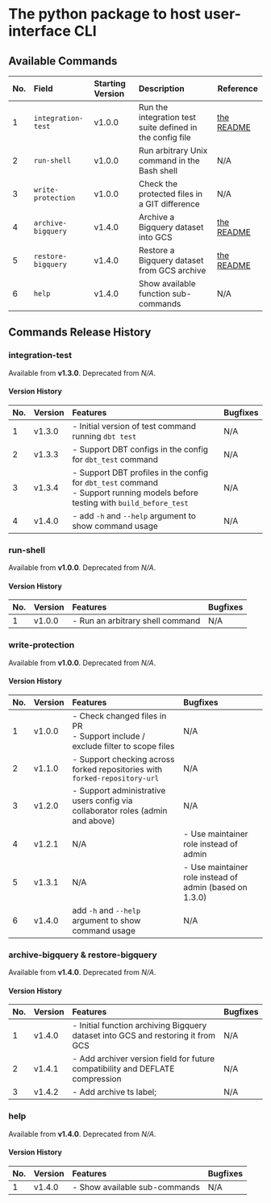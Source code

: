 # The python package to host user-interface CLI

## Available Commands
| No. | Field              | Starting Version | Description                                               | Reference         |
|:----|:-------------------|:-----------------|:----------------------------------------------------------|-------------------|
| 1   | `integration-test` | v1.0.0           | Run the integration test suite defined in the config file | [the README](/src/customizable_continuous_integration/automations/integration/README.md) |
| 2   | `run-shell`        | v1.0.0           | Run arbitrary Unix command in the Bash shell              | N/A               |
| 3   | `write-protection` | v1.0.0           | Check the protected files in a GIT difference             | N/A               |
| 4   | `archive-bigquery` | v1.4.0           | Archive a Bigquery dataset into GCS                       | [the README](/src/customizable_continuous_integration/automations/bigquery_archiver/README.md) |
| 5   | `restore-bigquery` | v1.4.0           | Restore a Bigquery dataset from GCS archive               | [the README](/src/customizable_continuous_integration/automations/bigquery_archiver/README.md) |
| 6   | `help`             | v1.4.0           | Show available function sub-commands                      | N/A               |


## Commands Release History
### integration-test
Available from **v1.3.0**.
Deprecated from *N/A*.
#### Version History
| No. | Version | Features                                                                                                                         | Bugfixes  |
|:----|:--------|:---------------------------------------------------------------------------------------------------------------------------------|:----------|
| 1   | v1.3.0  | - Initial version of test command running `dbt test`                                                                             | N/A       |
| 2   | v1.3.3  | - Support DBT configs in the config for `dbt_test` command                                                                       | N/A       |
| 3   | v1.3.4  | - Support DBT profiles in the config for `dbt_test` command<br> - Support running models before testing with `build_before_test` | N/A       |
| 4   | v1.4.0  | - add `-h` and `--help` argument to show command usage                                                                           | N/A       |


### run-shell
Available from **v1.0.0**.
Deprecated from *N/A*.
#### Version History
| No. | Version | Features                         | Bugfixes |
|:----|:--------|:---------------------------------|:---------|
| 1   | v1.0.0  | - Run an arbitrary shell command | N/A      |

### write-protection
Available from **v1.0.0**.
Deprecated from *N/A*.
#### Version History
| No. | Version | Features                                                                             | Bugfixes                                                |
|:----|:--------|:-------------------------------------------------------------------------------------|:--------------------------------------------------------|
| 1   | v1.0.0  | - Check changed files in PR<br>- Support include / exclude filter to scope files<br> | N/A                                                     |
| 2   | v1.1.0  | - Support checking across forked repositories with `forked-repository-url`           | N/A                                                     |
| 3   | v1.2.0  | - Support administrative users config via collaborator roles (admin and above)       | N/A                                                     |
| 4   | v1.2.1  | N/A                                                                                  | - Use maintainer role instead of admin                  |
| 5   | v1.3.1  | N/A                                                                                  | - Use maintainer role instead of admin (based on 1.3.0) |
| 6   | v1.4.0  | add `-h` and `--help` argument to show command usage                                 | N/A                                                     |

### archive-bigquery & restore-bigquery
Available from **v1.4.0**.
Deprecated from *N/A*.
#### Version History
| No. | Version | Features                                                                         | Bugfixes                                                |
|:----|:--------|:---------------------------------------------------------------------------------|:--------------------------------------------------------|
| 1   | v1.4.0  | - Initial function archiving Bigquery dataset into GCS and restoring it from GCS | N/A                                                     |
| 2   | v1.4.1  | - Add archiver version field for future compatibility and DEFLATE compression    | N/A                                                     |
| 3   | v1.4.2  | - Add archive ts label;                                                          | N/A                                                     |

### help
Available from **v1.4.0**.
Deprecated from *N/A*.
#### Version History
| No. | Version | Features                      | Bugfixes |
|:----|:--------|:------------------------------|:---------|
| 1   | v1.4.0  | - Show available sub-commands | N/A      |